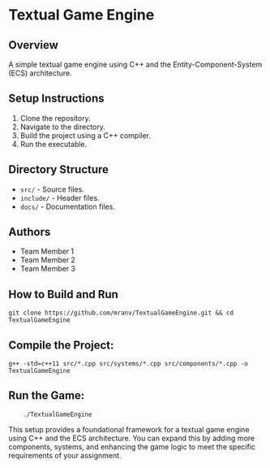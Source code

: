 # Textual Game Engine

## Overview

A simple textual game engine using C++ and the Entity-Component-System (ECS) architecture.

## Setup Instructions

1. Clone the repository.
2. Navigate to the directory.
3. Build the project using a C++ compiler.
4. Run the executable.

## Directory Structure

- `src/` - Source files.
- `include/` - Header files.
- `docs/` - Documentation files.

## Authors

- Team Member 1
- Team Member 2
- Team Member 3

## How to Build and Run

```
git clone https://github.com/mranv/TextualGameEngine.git && cd TextualGameEngine
```

## Compile the Project:

```
g++ -std=c++11 src/*.cpp src/systems/*.cpp src/components/*.cpp -o TextualGameEngine
```

## Run the Game:

```
    ./TextualGameEngine
```

This setup provides a foundational framework for a textual game engine using C++ and the ECS architecture. You can expand this by adding more components, systems, and enhancing the game logic to meet the specific requirements of your assignment.
